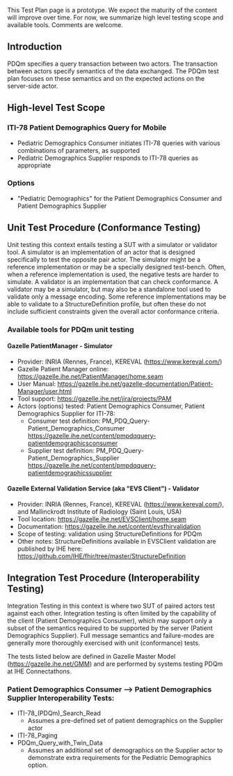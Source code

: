 <div markdown="1" class="stu-note">

This Test Plan page is a prototype.   We expect the maturity of the content will improve over time.  For now, we summarize high level testing scope and available tools. Comments are welcome.
</div>

## Introduction

PDQm specifies a query transaction between two actors.  The transaction between actors specify semantics of the data exchanged.  The PDQm test plan focuses on these semantics and on the expected actions on the server-side actor.

## High-level Test Scope

### ITI-78 Patient Demographics Query for Mobile 

* Pediatric Demographics Consumer initiates ITI-78 queries with various combinations of parameters, as supported
* Pediatric Demographics Supplier responds to ITI-78 queries as appropriate 

### Options

* "Pediatric Demographics" for the Patient Demographics Consumer and Patient Demographics Supplier

## Unit Test Procedure (Conformance Testing)

Unit testing this context entails testing a SUT with a simulator or validator tool.  A simulator is an implementation of an actor that is designed specifically to test the opposite pair actor. The simulator might be a reference implementation or may be a specially designed test-bench.  Often, when a reference implementation is used, the negative tests are harder to simulate. A validator is an implementation that can check conformance. A validator may be a simulator, but may also be a standalone tool used to validate only a message encoding. Some reference implementations may be able to validate to a StructureDefinition profile, but often these do not include sufficient constraints given the overall actor conformance criteria. 

### Available tools for PDQm unit testing

#### Gazelle PatientManager - Simulator 

* Provider: INRIA (Rennes, France), KEREVAL (https://www.kereval.com/)
* Gazelle Patient Manager online: https://gazelle.ihe.net/PatientManager/home.seam
* User Manual:  https://gazelle.ihe.net/gazelle-documentation/Patient-Manager/user.html
* Tool support: https://gazelle.ihe.net/jira/projects/PAM
* Actors (options) tested:  Patient Demographics Consumer, Patient Demographics Supplier for ITI-78:
  *  Consumer test definition: PM_PDQ_Query-Patient_Demographics_Consumer https://gazelle.ihe.net/content/pmpdqquery-patientdemographicsconsumer
  *  Supplier test definition: PM_PDQ_Query-Patient_Demographics_Supplier https://gazelle.ihe.net/content/pmpdqquery-patientdemographicssupplier

#### Gazelle External Validation Service (aka "EVS Client") - Validator

* Provider:  INRIA (Rennes, France), KEREVAL (https://www.kereval.com/), and Mallinckrodt Institute of Radiology (Saint Louis, USA) 
* Tool location: https://gazelle.ihe.net/EVSClient/home.seam
* Documentation: https://gazelle.ihe.net/content/evsfhirvalidation
* Scope of testing: validation using StructureDefinitions for PDQm
* Other notes: StructureDefinitions available in EVSClient validation are published by IHE here: https://github.com/IHE/fhir/tree/master/StructureDefinition

## Integration Test Procedure (Interoperability Testing)

Integration Testing in this context is where two SUT of paired actors test against each other.  Integration testing is often limited by the capability of the client (Patient Demographics Consumer), which may support only a subset of the semantics required to be supported by the server (Patient Demographics Supplier).  Full message semantics and failure-modes are generally more thoroughly exercised with unit (conformance) tests.

The tests listed below are defined in Gazelle Master Model (https://gazelle.ihe.net/GMM) and are performed by systems testing PDQm at IHE Connectathons.

### Patient Demographics Consumer --> Patient Demographics Supplier Interoperability Tests:

* ITI-78_(PDQm)_Search_Read
  * Assumes a pre-defined set of patient demographics on the Supplier actor
* ITI-78_Paging
* PDQm_Query_with_Twin_Data
  * Assumes an additional set of demographics on the Supplier actor to demonstrate extra requirements for the Pediatric Demographics option.
